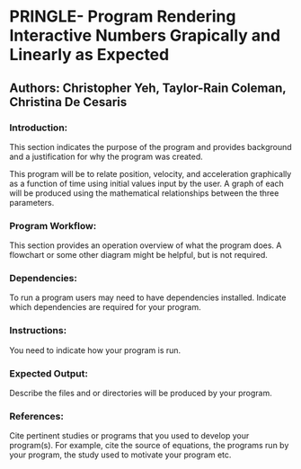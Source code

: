 # PRINGLE- Program Rendering Interactive Numbers Grapically and Linearly as Expected
## Authors: Christopher Yeh, Taylor-Rain Coleman, Christina De Cesaris



### Introduction: 
This section indicates the purpose of the program and provides background and a justification for why the 
program was created.

This program will be to relate position, velocity, and acceleration graphically as a function of time using initial values input by the user. A graph of each will be produced using the mathematical relationships between the three parameters.

### Program Workflow: 
This section provides an operation overview of what the program does. A flowchart or some other diagram 
might be helpful, but is not required.

### Dependencies: 
To run a program users may need to have dependencies installed. Indicate which dependencies are required for 
your program.

### Instructions: 
You need to indicate how your program is run.

### Expected Output: 
Describe the files and or directories will be produced by your program.

### References: 
Cite pertinent studies or programs that you used to develop your program(s). For example, cite the source of 
equations, the programs run by your program, the study used to motivate your program etc.
